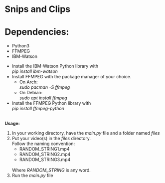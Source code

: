 # Snips and Clips

# Dependencies:
<ul>
<li>Python3</li>
<li>FFMPEG</li>
<li>IBM-Watson</li>
</ul>
<ul>
<li>Install the IBM-Watson Python library with
<br>
<i>pip install ibm-watson</i>
</li>
<li>Install FFMPEG with the package manager of your choice.
<ul>
<li>On Arch: 
  <br><i>sudo pacman -S ffmpeg</i></li>
<li>On Debian: 
  <br><i>sudo apt install ffmpeg</i></li>
</ul>
</li>
<li>Install the FFMPEG Python library with
<br>
<i>pip install ffmpeg-python</i>
</li>
</ul>
<br>
<b>Usage:</b>
<ol type="1">
    <li>In your working directory, have the <i>main.py</i> file and a folder named <i>files</i></li>
    <li>Put your video(s) in the <i>files</i> directory.<br>
    Follow the naming convention:
    <ul>
        <li>RANDOM_STRING1.mp4</li>
        <li>RANDOM_STRING2.mp4</li>
        <li>RANDOM_STRING3.mp4</li>
    </ul>
    <br>
        Where <i>RANDOM_STRING</i> is any word.</li>
    <li>Run the <i>main.py</i> file</li>
</ol>
